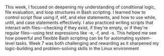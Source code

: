 This week, I focused on deepening my understanding of conditional logic, file evaluation, and loop structures in Bash scripting. I learned how to control script flow using if, elif, and else statements, and how to use while, until, and case statements effectively. I also practiced writing scripts that interact with files—checking if they exist, if they're empty, or if they're regular files—using test expressions like -e, -f, and -s. This helped me see how powerful and flexible Bash scripting can be for automating system-level tasks. Week 7 was both challenging and rewarding as it sharpened my logic-building and problem-solving skills in the Linux environment
